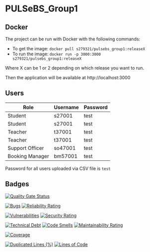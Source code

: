 # PULSeBS_Group1

## Docker
The project can be run with Docker with the following commands:
- To get the image: `docker pull s279321/pulsebs_group1:releaseX`
- To run the image: `docker run -p 3000:3000 s279321/pulsebs_group1:releaseX`

Where X can be 1 or 2 depending on which release you want to run.

Then the application will be available at http://localhost:3000

## Users

| Role | Username | Password |
|--------|---------|--------|
| Student | s27001 | test |  
| Student | s27001 | test |  
| Teacher | t37001 | test | 
| Teacher | t37001 | test |
| Support Officer | so47001 | test |
| Booking Manager | bm57001 | test |

Password for all users uploaded via CSV file is `test`

## Badges
[![Quality Gate Status](https://sonarcloud.io/api/project_badges/measure?project=Team1SoftEng2_PULSeBS_Group1&metric=alert_status)](https://sonarcloud.io/dashboard?id=Team1SoftEng2_PULSeBS_Group1)

[![Bugs](https://sonarcloud.io/api/project_badges/measure?project=Team1SoftEng2_PULSeBS_Group1&metric=bugs)](https://sonarcloud.io/dashboard?id=Team1SoftEng2_PULSeBS_Group1)
[![Reliability Rating](https://sonarcloud.io/api/project_badges/measure?project=Team1SoftEng2_PULSeBS_Group1&metric=reliability_rating)](https://sonarcloud.io/dashboard?id=Team1SoftEng2_PULSeBS_Group1)

[![Vulnerabilities](https://sonarcloud.io/api/project_badges/measure?project=Team1SoftEng2_PULSeBS_Group1&metric=vulnerabilities)](https://sonarcloud.io/dashboard?id=Team1SoftEng2_PULSeBS_Group1)
[![Security Rating](https://sonarcloud.io/api/project_badges/measure?project=Team1SoftEng2_PULSeBS_Group1&metric=security_rating)](https://sonarcloud.io/dashboard?id=Team1SoftEng2_PULSeBS_Group1)

[![Technical Debt](https://sonarcloud.io/api/project_badges/measure?project=Team1SoftEng2_PULSeBS_Group1&metric=sqale_index)](https://sonarcloud.io/dashboard?id=Team1SoftEng2_PULSeBS_Group1)
[![Code Smells](https://sonarcloud.io/api/project_badges/measure?project=Team1SoftEng2_PULSeBS_Group1&metric=code_smells)](https://sonarcloud.io/dashboard?id=Team1SoftEng2_PULSeBS_Group1)
[![Maintainability Rating](https://sonarcloud.io/api/project_badges/measure?project=Team1SoftEng2_PULSeBS_Group1&metric=sqale_rating)](https://sonarcloud.io/dashboard?id=Team1SoftEng2_PULSeBS_Group1)

[![Coverage](https://sonarcloud.io/api/project_badges/measure?project=Team1SoftEng2_PULSeBS_Group1&metric=coverage)](https://sonarcloud.io/dashboard?id=Team1SoftEng2_PULSeBS_Group1)

[![Duplicated Lines (%)](https://sonarcloud.io/api/project_badges/measure?project=Team1SoftEng2_PULSeBS_Group1&metric=duplicated_lines_density)](https://sonarcloud.io/dashboard?id=Team1SoftEng2_PULSeBS_Group1)
[![Lines of Code](https://sonarcloud.io/api/project_badges/measure?project=Team1SoftEng2_PULSeBS_Group1&metric=ncloc)](https://sonarcloud.io/dashboard?id=Team1SoftEng2_PULSeBS_Group1)
